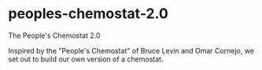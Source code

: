 # peoples-chemostat-2.0
The People's Chemostat 2.0

Inspired by the "People's Chemostat" of Bruce Levin and Omar Cornejo, we set out to build our own version of a chemostat.
